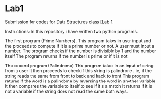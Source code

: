 # Lab1
Submission for codes for Data Structures class [Lab 1]

Instructions:
In this repository i have written two python programs.

The first program (Prime Numbers).
This program takes in user input and the proceeds to compute if it is a prime number or not.
A user must input a number.
The program checks if the number is divisible by 1 and the number itself
The program returns if the number is prime or if it is not

The second  program (Palindrome)
This program takes in an input of string from a user
It then proceeds to check if this string is palindrone . ie, if the string reads the same from front to back and back to front
This program returns if the word is a palindome by reversing the word in another variable
It then compares the variable to itself to see if it s a match
It returns if it is not a variable if the string does not read the same both ways.
